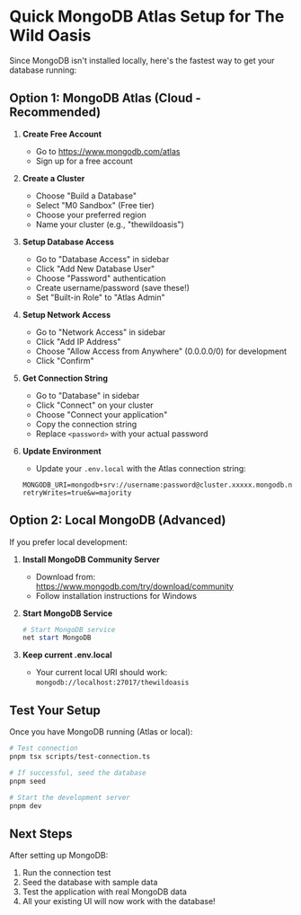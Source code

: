 # Quick MongoDB Atlas Setup for The Wild Oasis

Since MongoDB isn't installed locally, here's the fastest way to get your database running:

## Option 1: MongoDB Atlas (Cloud - Recommended)

1. **Create Free Account**

   - Go to https://www.mongodb.com/atlas
   - Sign up for a free account

2. **Create a Cluster**

   - Choose "Build a Database"
   - Select "M0 Sandbox" (Free tier)
   - Choose your preferred region
   - Name your cluster (e.g., "thewildoasis")

3. **Setup Database Access**

   - Go to "Database Access" in sidebar
   - Click "Add New Database User"
   - Choose "Password" authentication
   - Create username/password (save these!)
   - Set "Built-in Role" to "Atlas Admin"

4. **Setup Network Access**

   - Go to "Network Access" in sidebar
   - Click "Add IP Address"
   - Choose "Allow Access from Anywhere" (0.0.0.0/0) for development
   - Click "Confirm"

5. **Get Connection String**

   - Go to "Database" in sidebar
   - Click "Connect" on your cluster
   - Choose "Connect your application"
   - Copy the connection string
   - Replace `<password>` with your actual password

6. **Update Environment**
   - Update your `.env.local` with the Atlas connection string:
   ```
   MONGODB_URI=mongodb+srv://username:password@cluster.xxxxx.mongodb.net/thewildoasis?retryWrites=true&w=majority
   ```

## Option 2: Local MongoDB (Advanced)

If you prefer local development:

1. **Install MongoDB Community Server**

   - Download from: https://www.mongodb.com/try/download/community
   - Follow installation instructions for Windows

2. **Start MongoDB Service**

   ```powershell
   # Start MongoDB service
   net start MongoDB
   ```

3. **Keep current .env.local**
   - Your current local URI should work: `mongodb://localhost:27017/thewildoasis`

## Test Your Setup

Once you have MongoDB running (Atlas or local):

```bash
# Test connection
pnpm tsx scripts/test-connection.ts

# If successful, seed the database
pnpm seed

# Start the development server
pnpm dev
```

## Next Steps

After setting up MongoDB:

1. Run the connection test
2. Seed the database with sample data
3. Test the application with real MongoDB data
4. All your existing UI will now work with the database!
